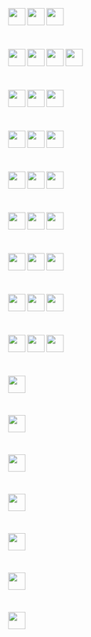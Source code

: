 <img src="https://img.shields.io/badge/-Facebook-1877F2?style=for-the-badge&logo=facebook&color=555&logoColor=fff" height="35"/>

<img src="https://img.shields.io/badge/-Facebook-1877F2?style=for-the-badge&logo=facebook&logoColor=fff" height="35" />

<img src="https://img.shields.io/badge/-Facebook-20232A?style=for-the-badge&logo=facebook&logoColor=1877F2" height="35" />

&nbsp;

<!-- --------------------------- -->

<img src="https://img.shields.io/badge/-Facebook-1877F2??style=plastic&logo=facebook&color=555&logoColor=fff" height="35"/>

<img src="https://img.shields.io/badge/-Facebook-1877F2??style=flat&logo=facebook&logoColor=fff" height="35" />

<img src="https://img.shields.io/badge/-Facebook-20232A?style=flat-square&logo=facebook&logoColor=1877F2" height="35" />

<img src="https://img.shields.io/badge/-Facebook-20232A?style=for-the-badge&logo=facebook&logoColor=1877F2" height="35" />

&nbsp;

<!-- --------------Twitter------------- -->

<img src="https://img.shields.io/badge/-Twitter-1DA1F2.svg?style=for-the-badge&logo=Twitter&color=555&logoColor=1877F2" height="35"/>

<img src="https://img.shields.io/badge/Twitter-1DA1F2?style=for-the-badge&logo=Twitter&color=1DA1F2&logoColor=fff" height="35"/>

<img src="https://img.shields.io/badge/-Twitter-20232A?style=for-the-badge&logo=Twitter&logoColor=1877F2" height="35"/>

&nbsp;

<!-- --------------Instagram------------- -->

<img src="https://img.shields.io/badge/-Instagram-black.svg?style=for-the-badge&logo=Instagram&color=555&logoColor=E4405F" height="35"/>

<img src="https://img.shields.io/badge/-Instagram-E4405F?style=for-the-badge&logo=Instagram&logoColor=fff" height="35"/>

<img src="https://img.shields.io/badge/-Instagram-20232A?style=for-the-badge&logo=Instagram&logoColor=E4405F" height="35"/>

&nbsp;

<!-- --------------LinkedIn------------- -->
<img src="https://img.shields.io/badge/-LinkedIn-black.svg?style=for-the-badge&logo=LinkedIn&color=555&logoColor=0A66C2" height="35"/>

<img src="https://img.shields.io/badge/-LinkedIn-black.svg?style=for-the-badge&logo=LinkedIn&color=0A66C2&logoColor=fff" height="35"/>

<img src="https://img.shields.io/badge/-LinkedIn-20232A?style=for-the-badge&logo=LinkedIn&logoColor=0A66C2" height="35"/>

&nbsp;

<!-- --------------Youtube------------- -->

<img src="https://img.shields.io/badge/-Youtube-black.svg?style=for-the-badge&logo=Youtube&color=555&logoColor=FF0000" height="35"/>

<img src="https://img.shields.io/badge/-Youtube-FF0000?style=for-the-badge&logo=Youtube&color=FF0000&logoColor=fff" height="35"/>

<img src="https://img.shields.io/badge/-Youtube-20232A?style=for-the-badge&logo=Youtube&logoColor=FF0000" height="35"/>

&nbsp;

<!-- --------------Dribbble------------- -->

<img src="https://img.shields.io/badge/-Dribbble-black.svg?style=for-the-badge&logo=Dribbble&color=555&logoColor=EA4C89" height="35"/>

<img src="https://img.shields.io/badge/-Dribbble-EA4C89?style=for-the-badge&logo=Dribbble&logoColor=fff" height="35"/>

<img src="https://img.shields.io/badge/-Dribbble-20232A?style=for-the-badge&logo=Dribbble&logoColor=EA4C89" height="35"/>

&nbsp;

<!-- ------------Behance--------------- -->
<img src="https://img.shields.io/badge/-Behance-black.svg?style=for-the-badge&logo=Behance&color=555&logoColor=1769FF" height="35"/>

<img src="https://img.shields.io/badge/-Behance-1769FF?style=for-the-badge&logo=Behance&logoColor=fff" height="35"/>

<img src="https://img.shields.io/badge/-Behance-20232A?style=for-the-badge&logo=Behance&logoColor=1769FF" height="35"/>

&nbsp;

<!-- --------------Pinterest------------- -->
<img src="https://img.shields.io/badge/-Pinterest-black.svg?style=for-the-badge&logo=Pinterest&color=555&logoColor=BD081C" height="35"/>

<img src="https://img.shields.io/badge/-Pinterest-BD081C?style=for-the-badge&logo=Pinterest&logoColor=fff" height="35"/>

<img src="https://img.shields.io/badge/-Pinterest-20232A?style=for-the-badge&logo=Pinterest&logoColor=BD081C" height="35"/>

&nbsp;

<!-- --------------------------- -->

<img src="https://img.shields.io/badge/-Fiverr-black.svg?style=for-the-badge&logo=Fiverr&color=555&logoColor=1DBF73" height="35"/>

&nbsp;

<!-- --------------------------- -->

<img src="https://img.shields.io/badge/-Upwork-black.svg?style=for-the-badge&logo=Upwork&color=555&logoColor=6FDA44" height="35"/>

&nbsp;

<!-- --------------------------- -->

<img src="https://img.shields.io/badge/-CodePen-black.svg?style=for-the-badge&logo=CodePen&color=555&logoColor=000000" height="35"/>

&nbsp;

<!-- --------------------------- -->

<img src="https://img.shields.io/badge/-Github-black.svg?style=for-the-badge&logo=Github&color=555&logoColor=181717" height="35"/>

&nbsp;

<!-- --------------------------- -->

<img src="https://img.shields.io/badge/-Facebook-black.svg?style=for-the-badge&logo=facebook&color=555&logoColor=1877F2" height="35"/>

&nbsp;

<!-- --------------------------- -->

<img src="https://img.shields.io/badge/-Facebook-black.svg?style=for-the-badge&logo=facebook&color=555&logoColor=1877F2" height="35"/>

&nbsp;

<!-- --------------------------- -->

<img src="https://img.shields.io/badge/-Facebook-black.svg?style=for-the-badge&logo=facebook&color=555&logoColor=1877F2" height="35"/>
